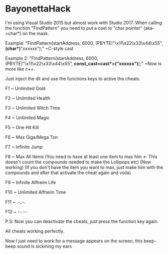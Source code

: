 # BayonettaHack

I'm using Visual Studio 2015 but almost work with Studio 2017. When calling the function "FindPattern" you need to put a cast to "char pointer" (aka->char*) on the mask. 

Example: "FindPattern(startAddress, 6000, (PBYTE)"\x11\x22\x33\x44\x55", __(char*)__"xxxxxx");" ~C-style cast

Example 2: "FindPattern(startAddress, 6000, (PBYTE)"\x11\x22\x33\x44\x55", __const_cast<cast*>("xxxxxx")__);" ~Now is more like c++.


Just inject the dll and use the functions keys to active the cheats.

F1 ~ Unlimited Gold

F2 ~ Unlimited Health

F3 ~ Unlimited Witch Time 

F4 ~ Unlimited Magic

F5 ~ One Hit Kill 

F6 ~ Max Giga/Mega Ton

F7 ~ Infinite Jump

F8 ~ Max All Items (You need to have at least one item to max him <- This doesn't count the compounds needed to make the Lollipops etc) (Now working) (If you don't have the item you want to max, just make him with the compounds and after that activate the cheat again and voila)

F9 ~ Infinite Alfheim Life

F10 ~ Unlimited Alfheim Time

F11 ~ *.*-_-*.*

F12 ~ -_-*.*-_-

P.S: Now you can deactivate the cheats, just press the function key again.

All cheats working perfectly.

Now I just need to work for a message appears on the screen, this beep-beep sound is sickining my ears
